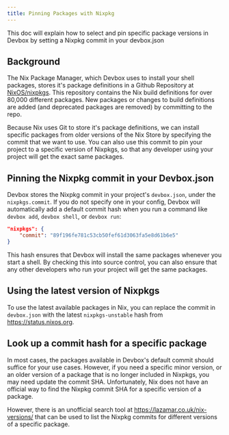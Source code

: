 ```yaml
---
title: Pinning Packages with Nixpkg
---
```


This doc will explain how to select and pin specific package versions in Devbox by setting a Nixpkg commit in your devbox.json

## Background

The Nix Package Manager, which Devbox uses to install your shell packages, stores it's package definitions in a Github Repository at [NixOS/nixpkgs](https://github.com/NixOS/nixpkgs). This repository contains the Nix build definitions for over 80,000 different packages. New packages or changes to build definitions are added (and deprecated packages are removed) by committing to the repo. 

Because Nix uses Git to store it's package definitions, we can install specific packages from older versions of the Nix Store by specifying the commit that we want to use. You can also use this commit to pin your project to a specific version of Nixpkgs, so that any developer using your project will get the exact same packages. 

## Pinning the Nixpkg commit in your Devbox.json

Devbox stores the Nixpkg commit in your project's `devbox.json`, under the `nixpkgs.commit`. If you do not specify one in your config, Devbox will automatically add a default commit hash when you run a command like `devbox add`, `devbox shell`, or `devbox run`:

```json
"nixpkgs": {
    "commit": "89f196fe781c53cb50fef61d3063fa5e8d61b6e5"
}
```
This hash ensures that Devbox will install the same packages whenever you start a shell. By checking this into source control, you can also ensure that any other developers who run your project will get the same packages.

## Using the latest version of Nixpkgs

To use the latest available packages in Nix, you can replace the commit in `devbox.json` with the latest `nixpkgs-unstable` hash from https://status.nixos.org. 

## Look up a commit hash for a specific package

In most cases, the packages available in Devbox's default commit should suffice for your use cases. However, if you need a specific minor version, or an older version of a package that is no longer included in Nixpkgs, you may need update the commit SHA. Unfortunately, Nix does not have an official way to find the Nixpkg commit SHA for a specific version of a package. 

However, there is an unofficial search tool at https://lazamar.co.uk/nix-versions/ that can be used to list the Nixpkg commits for different versions of a specific package. 


